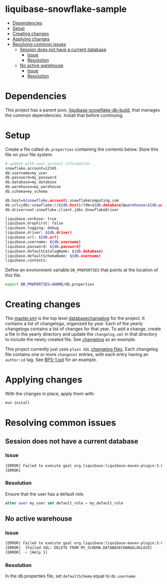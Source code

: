 # liquibase-snowflake-sample <!-- omit in toc -->

- [Dependencies](#dependencies)
- [Setup](#setup)
- [Creating changes](#creating-changes)
- [Applying changes](#applying-changes)
- [Resolving common issues](#resolving-common-issues)
    - [Session does not have a current database](#session-does-not-have-a-current-database)
        - [Issue](#issue)
        - [Resolution](#resolution)
    - [No active warehouse](#no-active-warehouse)
        - [Issue](#issue-1)
        - [Resolution](#resolution-1)


# Dependencies

This project has a parent pom, [liquibase-snowflake-db-build](https://github.com/bruce-szalwinski/liquibase-snowflake-db-build), that manages the common dependencies.  Install that before continuing.

# Setup

Create a file called `db.properties` containing the contents below.  Store this file on your file system.

```bash
# update with your account information
snowflake.account=12345
db.username=my_user
db.password=my_password
db.database=my_database
db.warehouse=my_warehouse
db.schema=my_schema

db.host=${snowflake.account}.snowflakecomputing.com
db.url=jdbc:snowflake://${db.host}/?db=${db.database}&warehouse=${db.warehouse}&schema=${db.schema}
db.driver=net.snowflake.client.jdbc.SnowflakeDriver

liquibase.verbose: true
liquibase.dropFirst: false
liquibase.logging: debug
liquibase.driver: ${db.driver}
liquibase.url: ${db.url}
liquibase.username: ${db.username}
liquibase.password: ${db.password}
liquibase.defaultCatalogName: ${db.database}
liquibase.defaultSchemaName: ${db.username}
liquibase.contexts:
```

Define an environment variable `DB_PROPERTIES` that points at the location of this file.

```bash
export DB_PROPERTIES=$HOME/db.properties
```

# Creating changes

The [master.xml](src/main/resources/master.xml) is the top level [databasechangelog](https://www.liquibase.org/documentation/databasechangelog.html) for the project.  It contains a list of changelogs, organized by year.  Each of the yearly changelogs contains a list of changes for that year.  To add a change, create a file in the yearly directory and update the `changelog.xml` in that directory to include the newly created file.  See [changelog](src/main/resources/changesets/2020/changelog.xml) as an example.

This project currently just uses `plain SQL` [changelog files](https://www.liquibase.org/documentation/sql_format.html).  Each changelog file contains one or more `changeset` entries, with each entry having an `author:id` tag.  See [BPS-1.sql](src/main/resources/changesets/2020/BPS-1.sql) for an example.


# Applying changes

With the changes in place, apply them with:

```bash
mvn install
```

# Resolving common issues
## Session does not have a current database

### Issue
```bash
[ERROR] Failed to execute goal org.liquibase:liquibase-maven-plugin:3.8.5:update (default) on project sample-app: Error setting up or running Liquibase: liquibase.exception.DatabaseException: Cannot perform CREATE TABLE. This session does not have a current database. Call 'USE DATABASE', or use a qualified name. [Failed SQL: CREATE TABLE MY_SCHEMA.DATABASECHANGELOGLOCK (ID INT NOT NULL, LOCKED BOOLEAN NOT NULL, LOCKGRANTED TIMESTAMP_NTZ, LOCKEDBY VARCHAR(255), CONSTRAINT PK_DATABASECHANGELOGLOCK PRIMARY KEY (ID))] -> [Help 1]
[ERROR]
```

### Resolution
Ensure that the user has a default role.
```sql
alter user my_user set default_role = my_default_role
```

## No active warehouse

### Issue
```bash
[ERROR] Failed to execute goal org.liquibase:liquibase-maven-plugin:3.8.5:update (default) on project sample-app: Error setting up or running Liquibase: liquibase.exception.DatabaseException: No active warehouse selected in the current session.  Select an active warehouse with the 'use warehouse' command.
[ERROR]  [Failed SQL: DELETE FROM MY_SCHEMA.DATABASECHANGELOGLOCK]
[ERROR] -> [Help 1]
```

### Resolution

In the db.properties file, set `defaultSchema` equal to `db.username`.
